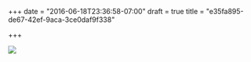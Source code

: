 +++
date = "2016-06-18T23:36:58-07:00"
draft = true
title = "e35fa895-de67-42ef-9aca-3ce0daf9f338"

+++

![](https://d17enza3bfujl8.cloudfront.net/DSCF3776.jpg)
